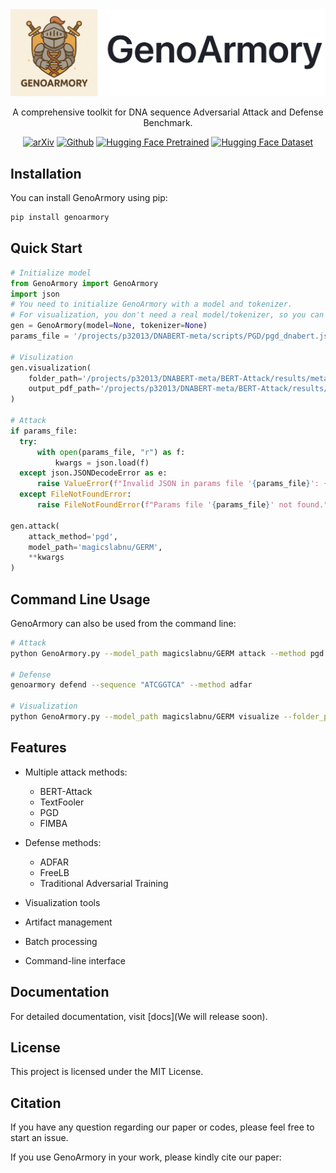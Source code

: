 
<div align="center">
  <img src="asserts/logo.jpg" alt="Image" />
</div>

<div align="center">
<p align="center">
    <p align="center">A comprehensive toolkit for DNA sequence Adversarial Attack and Defense Benchmark.
    <br>
</p>


[![arXiv](https://img.shields.io/badge/arXiv-GenoArmory-ff0000.svg?style=for-the-badge)](https://github.com/MAGICS-LAB/GenoArmory)  [![Github](https://img.shields.io/badge/GenoArmory-000000?style=for-the-badge&logo=github&logoColor=white)](https://github.com/MAGICS-LAB/GenoArmory)  [![Hugging Face Pretrained](https://huggingface.co/datasets/huggingface/badges/resolve/main/model-on-hf-md-dark.svg)](https://huggingface.co/collections/magicslabnu/gfm-67f4d4a9327ee4acdcb3806b) [![Hugging Face Dataset](https://huggingface.co/datasets/huggingface/badges/resolve/main/dataset-on-hf-md.svg)](https://huggingface.co/datasets/magicslabnu/GenoAdv) 
</div>

## Installation

You can install GenoArmory using pip:

```bash
pip install genoarmory
```

## Quick Start

```python
# Initialize model
from GenoArmory import GenoArmory
import json
# You need to initialize GenoArmory with a model and tokenizer.
# For visualization, you don't need a real model/tokenizer, so you can use None if the method doesn't use them.
gen = GenoArmory(model=None, tokenizer=None)
params_file = '/projects/p32013/DNABERT-meta/scripts/PGD/pgd_dnabert.json'

# Visulization
gen.visualization(
    folder_path='/projects/p32013/DNABERT-meta/BERT-Attack/results/meta/test',
    output_pdf_path='/projects/p32013/DNABERT-meta/BERT-Attack/results/meta/test'
)

# Attack
if params_file:
  try:
      with open(params_file, "r") as f:
          kwargs = json.load(f)
  except json.JSONDecodeError as e:
      raise ValueError(f"Invalid JSON in params file '{params_file}': {e}")
  except FileNotFoundError:
      raise FileNotFoundError(f"Params file '{params_file}' not found.")

gen.attack(
    attack_method='pgd',
    model_path='magicslabnu/GERM',
    **kwargs
)
```

## Command Line Usage

GenoArmory can also be used from the command line:

```bash
# Attack
python GenoArmory.py --model_path magicslabnu/GERM attack --method pgd --params_file /projects/p32013/DNABERT-meta/scripts/PGD/pgd_dnabert.json

# Defense
genoarmory defend --sequence "ATCGGTCA" --method adfar

# Visualization
python GenoArmory.py --model_path magicslabnu/GERM visualize --folder_path /projects/p32013/DNABERT-meta/BERT-Attack/results/meta/test --save_path /projects/p32013/DNABERT-meta/BERT-Attack/results/meta/test/frequency.pdf
```

## Features

- Multiple attack methods:

  - BERT-Attack
  - TextFooler
  - PGD
  - FIMBA

- Defense methods:

  - ADFAR
  - FreeLB
  - Traditional Adversarial Training

- Visualization tools
- Artifact management
- Batch processing
- Command-line interface

## Documentation

For detailed documentation, visit [docs](We will release soon).

## License

This project is licensed under the MIT License.

## Citation

If you have any question regarding our paper or codes, please feel free to start an issue.

If you use GenoArmory in your work, please kindly cite our paper:

```

```
